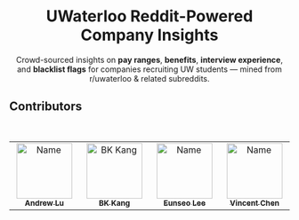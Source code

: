 <h1 align="center">UWaterloo Reddit-Powered Company Insights</h1>

<p align="center">
  Crowd-sourced insights on <b>pay ranges</b>, <b>benefits</b>, <b>interview experience</b>, and <b>blacklist flags</b> for companies recruiting UW students — mined from r/uwaterloo & related subreddits.
</p>

## Contributors
<table>
  <tbody>
    <tr>
      <td align="center" valign="top" width="14.28%"><a href="https://github.com/anddrewl"><img src="https://avatars.githubusercontent.com/u/136935667?v=4" width="100px;" alt="Name"/><br /><sub><b>Andrew Lu</b></sub></a><br /></td>
      <td align="center" valign="top" width="14.28%"><a href="https://github.com/bkctrl"><img src="https://avatars.githubusercontent.com/u/112859636?v=4?s=100" width="100px;" alt="BK Kang"/><br /><sub><b>BK Kang</b></sub></a><br /></td>
      <td align="center" valign="top" width="14.28%"><a href="https://github.com/esleelg"><img src="https://avatars.githubusercontent.com/u/197958141?v=4" width="100px;" alt="Name"/><br /><sub><b>Eunseo Lee</b></sub></a><br /></td>
      <td align="center" valign="top" width="14.28%"><a href="https://github.com/vncntchn05"><img src="https://avatars.githubusercontent.com/u/136762634?v=4" width="100px;" alt="Name"/><br /><sub><b>Vincent Chen</b></sub></a><br /></td>
</b></sub></a><br /></td>
    </tr>
  </tbody>
</table>